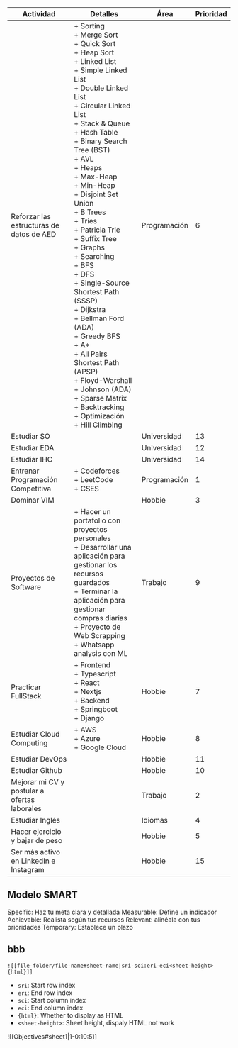 	
| Actividad                                    | Detalles                                                                                                                                                                                                                                                                                                                                                                                                                                                                                                                                                                                                                                                                                          | Área         | Prioridad |
| -------------------------------------------- | ------------------------------------------------------------------------------------------------------------------------------------------------------------------------------------------------------------------------------------------------------------------------------------------------------------------------------------------------------------------------------------------------------------------------------------------------------------------------------------------------------------------------------------------------------------------------------------------------------------------------------------------------------------------------------------------------- | ------------ | --------- |
| Reforzar las estructuras de datos de AED     | + Sorting<br>	+ Merge Sort<br>	+ Quick Sort<br>	+ Heap Sort<br>+ Linked List<br>	+ Simple Linked List<br>	+ Double Linked List<br>	+ Circular Linked List<br>	+ Stack & Queue<br>+ Hash Table <br>+ Binary Search Tree (BST)<br>+ AVL<br>+ Heaps<br>	+ Max-Heap<br>	+ Min-Heap<br>+ Disjoint Set Union<br>+ B Trees<br>+ Tries<br>	+ Patricia Trie<br>	+ Suffix Tree<br>+ Graphs<br>	+ Searching<br>		+ BFS<br>		+ DFS<br>	+ Single-Source Shortest Path (SSSP)<br>		+ Dijkstra<br>		+ Bellman Ford (ADA)<br>		+ Greedy BFS<br>		+ A*<br>	+ All Pairs Shortest Path (APSP)<br>		+ Floyd-Warshall<br>		+ Johnson (ADA)<br>+ Sparse Matrix<br>+ Backtracking<br>	+ Optimización<br>	+ Hill Climbing | Programación | 6         |
| Estudiar SO                                  |                                                                                                                                                                                                                                                                                                                                                                                                                                                                                                                                                                                                                                                                                                   | Universidad  | 13        |
| Estudiar EDA                                 |                                                                                                                                                                                                                                                                                                                                                                                                                                                                                                                                                                                                                                                                                                   | Universidad  | 12        |
| Estudiar IHC                                 |                                                                                                                                                                                                                                                                                                                                                                                                                                                                                                                                                                                                                                                                                                   | Universidad  | 14        |
| Entrenar Programación Competitiva            | + Codeforces<br>+ LeetCode<br>+ CSES                                                                                                                                                                                                                                                                                                                                                                                                                                                                                                                                                                                                                                                              | Programación | 1         |
| Dominar VIM                                  |                                                                                                                                                                                                                                                                                                                                                                                                                                                                                                                                                                                                                                                                                                   | Hobbie       | 3         |
| Proyectos de Software                        | + Hacer un portafolio con proyectos personales<br>+ Desarrollar una aplicación para gestionar los recursos guardados<br>+ Terminar la aplicación para gestionar compras diarias<br>+ Proyecto de Web Scrapping<br>+ Whatsapp analysis con ML                                                                                                                                                                                                                                                                                                                                                                                                                                                      | Trabajo      | 9         |
| Practicar FullStack                          | + Frontend<br>	+ Typescript<br>	+ React<br>	+ Nextjs<br>+ Backend<br>	+ Springboot<br>	+ Django                                                                                                                                                                                                                                                                                                                                                                                                                                                                                                                                                                                                   | Hobbie       | 7         |
| Estudiar Cloud Computing                     | + AWS<br>+ Azure<br>+ Google Cloud                                                                                                                                                                                                                                                                                                                                                                                                                                                                                                                                                                                                                                                                | Hobbie       | 8         |
| Estudiar DevOps                              |                                                                                                                                                                                                                                                                                                                                                                                                                                                                                                                                                                                                                                                                                                   | Hobbie       | 11        |
| Estudiar Github                              |                                                                                                                                                                                                                                                                                                                                                                                                                                                                                                                                                                                                                                                                                                   | Hobbie       | 10        |
| Mejorar mi CV y postular a ofertas laborales |                                                                                                                                                                                                                                                                                                                                                                                                                                                                                                                                                                                                                                                                                                   | Trabajo      | 2         |
| Estudiar Inglés                              |                                                                                                                                                                                                                                                                                                                                                                                                                                                                                                                                                                                                                                                                                                   | Idiomas      | 4         |
| Hacer ejercicio y bajar de peso              |                                                                                                                                                                                                                                                                                                                                                                                                                                                                                                                                                                                                                                                                                                   | Hobbie       | 5         |
| Ser más activo en LinkedIn e Instagram       |                                                                                                                                                                                                                                                                                                                                                                                                                                                                                                                                                                                                                                                                                                   | Hobbie       | 15        |

## Modelo SMART
Specific: Haz tu meta clara y detallada
Measurable: Define un indicador
Achievable: Realista según tus recursos
Relevant: alinéala con tus prioridades
Temporary: Establece un plazo

## bbb
`![[file-folder/file-name#sheet-name|sri-sci:eri-eci<sheet-height>{html}]]`

- `sri`: Start row index
- `eri`: End row index
- `sci`: Start column index
- `eci`: End column index
- `{html}`: Whether to display as HTML
- `<sheet-height>`: Sheet height, dispaly HTML not work



![[Objectives#sheet1|1-0:10:5]]


